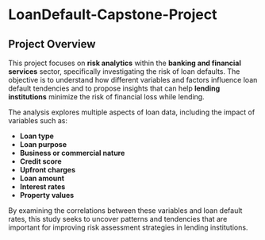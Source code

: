 # LoanDefault-Capstone-Project


## Project Overview

This project focuses on **risk analytics** within the **banking and financial services** sector, specifically investigating the risk of loan defaults. The objective is to understand how different variables and factors influence loan default tendencies and to propose insights that can help **lending institutions** minimize the risk of financial loss while lending.

The analysis explores multiple aspects of loan data, including the impact of variables such as:

- **Loan type**
- **Loan purpose**
- **Business or commercial nature**
- **Credit score**
- **Upfront charges**
- **Loan amount**
- **Interest rates**
- **Property values**

By examining the correlations between these variables and loan default rates, this study seeks to uncover patterns and tendencies that are important for improving risk assessment strategies in lending institutions.
